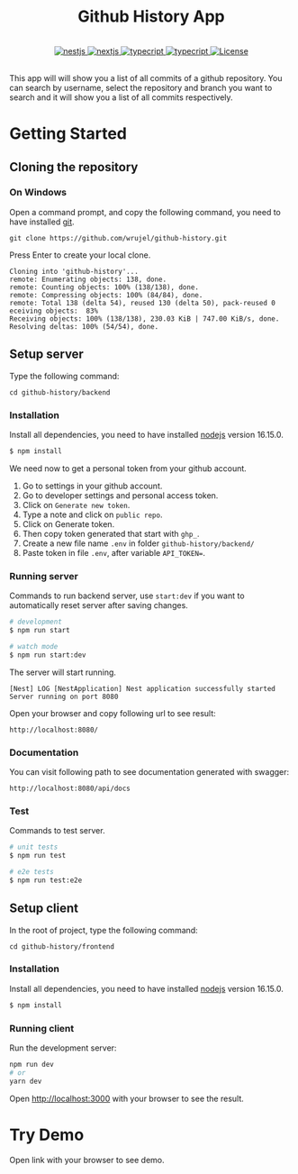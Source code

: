 <div align="center">
  <h1>Github History App</h1>
</div>

<br />

<div align="center">
    <a href="https://nestjs.com/">
        <img src="https://img.shields.io/badge/nestjs-%23E0234E.svg?style=for-the-badge&logo=nestjs&logoColor=white&style=flat" alt="nestjs" />
    </a>
    <a href="https://nextjs.org/">
        <img src="https://img.shields.io/badge/Next-black?style=for-the-badge&logo=next.js&logoColor=white&style=flat" alt="nextjs" />
    </a>
    <a href="https://nodejs.org/">
        <img src="https://img.shields.io/badge/node.js-6DA55F?style=for-the-badge&logo=node.js&logoColor=white&style=flat&logo=appveyor" alt="typecript" />
    </a>
    <a href="https://www.typescriptlang.org/">
        <img src="https://img.shields.io/badge/TypeScript-007ACC?style=for-the-badge&logo=typescript&logoColor=white&style=flat&logo=appveyor" alt="typecript" />
    </a>
    <a href="https://github.com/wrujel/github-history/blob/main/LICENSE">
        <img src="https://img.shields.io/github/license/nestjsx/crud.svg" alt="License" />
    </a>
</div>

<br />

This app will will show you a list of all commits of a github repository. You can search by username, select the repository and branch you want to search and it will show you a list of all commits respectively. 

# Getting Started

## Cloning the repository
### On Windows
Open a command prompt, and copy the following command, you need to have installed [git](https://git-scm.com/).
```
git clone https://github.com/wrujel/github-history.git
```
Press Enter to create your local clone.
```
Cloning into 'github-history'...
remote: Enumerating objects: 138, done.
remote: Counting objects: 100% (138/138), done.
remote: Compressing objects: 100% (84/84), done.
remote: Total 138 (delta 54), reused 130 (delta 50), pack-reused 0 eceiving objects:  83%
Receiving objects: 100% (138/138), 230.03 KiB | 747.00 KiB/s, done.
Resolving deltas: 100% (54/54), done.
```
## Setup server
Type the following command:
```
cd github-history/backend
```

### Installation
Install all dependencies, you need  to have installed [nodejs](https://nodejs.org/) version 16.15.0.  
```bash
$ npm install
```
We need now to get a personal token from your github account.

1) Go to settings in your github account.
2) Go to developer settings and personal access token.
3) Click on `Generate new token`.
4) Type a note and click on `public repo`.
5) Click on Generate token.
6) Then copy token generated that start with `ghp_`.
7) Create a new file name `.env` in folder `github-history/backend/`
8) Paste token in file `.env`, after variable `API_TOKEN=`.

### Running server
Commands to run backend server, use `start:dev` if you want to automatically reset server after saving changes.
```bash
# development
$ npm run start

# watch mode
$ npm run start:dev
```
The server will start running.

```
[Nest] LOG [NestApplication] Nest application successfully started 
Server running on port 8080
```
Open your browser and copy following url to see result:
```
http://localhost:8080/
```
### Documentation
You can visit following path to see documentation generated with swagger:
```
http://localhost:8080/api/docs
```
### Test
Commands to test server.
```bash
# unit tests
$ npm run test

# e2e tests
$ npm run test:e2e
```

## Setup client 
In the root of project, type the following command:
```
cd github-history/frontend
```
### Installation
Install all dependencies, you need  to have installed [nodejs](https://nodejs.org/) version 16.15.0.  
```bash
$ npm install
```
### Running client
Run the development server:

```bash
npm run dev
# or
yarn dev
```

Open [http://localhost:3000](http://localhost:3000) with your browser to see the result.

# Try Demo

Open link with your browser to see demo.
